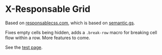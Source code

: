 ﻿X-Responsable Grid
================

Based on [responsablecss.com](http://responsablecss.com/), which is based on [semantic.gs](http://semantic.gs/).

Fixes empty cells being hidden, adds a `.break-row` macro for breaking cell flow within a row.
More features to come.

See the [test page](http://htmlpreview.github.io/?https://github.com/ingdir/x-responsable-grid/blob/master/test/x-responsable.html).